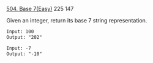 [504. Base 7(Easy)](https://leetcode.com/problems/base-7/)
225
147

Given an integer, return its base 7 string representation.

```html
Input: 100
Output: "202"

Input: -7
Output: "-10"
```
